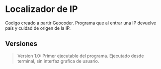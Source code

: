 # Localizador de IP

  Codigo creado a partir Geocoder. Programa que al entrar una IP devuelve país y cuidad de origen de la IP.
  
## Versiones 

  >Version 1.0: Primer ejecutable del programa. Ejecutado desde terminal, sin interfaz grafica de usuario.
  >
